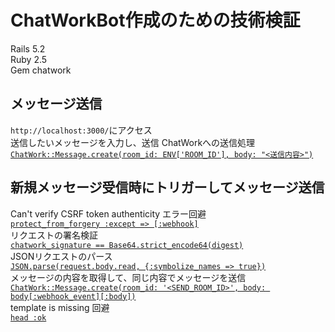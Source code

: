 # ChatWorkBot作成のための技術検証
Rails 5.2  
Ruby 2.5  
Gem chatwork

## メッセージ送信
`http://localhost:3000/`にアクセス  
送信したいメッセージを入力し、送信
ChatWorkへの送信処理
[`ChatWork::Message.create(room_id: ENV['ROOM_ID'], body: "<送信内容>")`](https://github.com/eRy-sk/webhook_test/blob/master/app/controllers/webhook_controller.rb#L10)  

## 新規メッセージ受信時にトリガーしてメッセージ送信
Can't verify CSRF token authenticity エラー回避  
[`protect_from_forgery :except => [:webhook]`](https://github.com/eRy-sk/webhook_test/blob/master/app/controllers/webhook_controller.rb#L4)  
リクエストの署名検証  
[`chatwork_signature == Base64.strict_encode64(digest)`](https://github.com/eRy-sk/webhook_test/blob/master/app/controllers/webhook_controller.rb#L16)  
JSONリクエストのパース  
[`JSON.parse(request.body.read, {:symbolize_names => true})`](https://github.com/eRy-sk/webhook_test/blob/master/app/controllers/webhook_controller.rb#L17)  
メッセージの内容を取得して、同じ内容でメッセージを送信  
[`ChatWork::Message.create(room_id: '<SEND_ROOM_ID>', body: body[:webhook_event][:body])`](https://github.com/eRy-sk/webhook_test/blob/master/app/controllers/webhook_controller.rb#L18)  
template is missing 回避  
[`head :ok`](https://github.com/eRy-sk/webhook_test/blob/master/app/controllers/webhook_controller.rb#L19)

